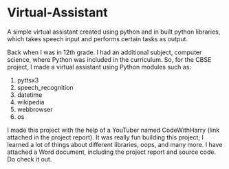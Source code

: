 # Virtual-Assistant
A simple virtual assistant created using python and in built python libraries, which takes speech input and performs certain tasks as output.

Back when I was in 12th grade. I had an additional subject, computer science, where Python was included in the curriculum. So, for the CBSE project, I made a virtual assistant using Python modules such as:
1. pyttsx3
2. speech_recognition
3. datetime
4. wikipedia
5. webbrowser
6. os

I made this project with the help of a YouTuber named CodeWithHarry (link attached in the project report).
It was really fun building this project; I learned a lot of things about different libraries, oops, and many more.
I have attached a Word document, including the project report and source code. Do check it out.
